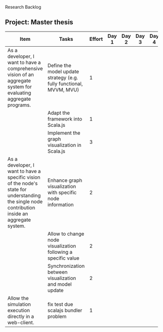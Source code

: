Research Backlog

## Project: Master thesis

| Item                                                         | Tasks                                                        | Effort | Day 1 | Day 2 | Day 3 | Day 4 | Day 5 | Day 6 | Day 7 |
| ------------------------------------------------------------ | ------------------------------------------------------------ | ------ | ----- | ----- | ----- | ----- | ----- | ----- | ----- |
| As a developer, I want to have a comprehensive vision of an aggregate system for evaluating aggregate programs. | Define the model update strategy (e.g. fully functional, MVVM, MVU) | 1      |       |       |       |       |       |       |       |
|                                                              | Adapt the framework into Scala.js                            | 1      |       |       |       |       |       |       |       |
|                                                              | Implement the graph visualization in Scala.js                | 3      |       |       |       |       |       |       |       |
| As a developer, I want to have a specific vision of the node's state for understanding the single node contribution inside an aggregate system. | Enhance graph visualization with specific node information   | 2      |       |       |       |       |       |       |       |
|                                                              | Allow to change node visualization following a specific value | 2      |       |       |       |       |       |       |       |
|                                                              | Synchronization between visualization and model update       | 2      |       |       |       |       |       |       |       |
| Allow the simulation execution directly in a web-client.     | fix test due scalajs bundler problem                         | 1      |       |       |       |       |       |       |       |


